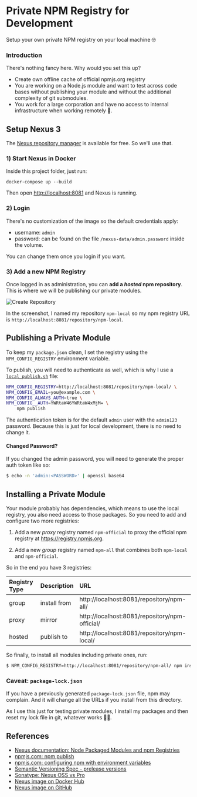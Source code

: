 # Private NPM Registry for Development

Setup your own private NPM registry on your local machine 🤓

### Introduction

There's nothing fancy here. Why would you set this up?

- Create own offline cache of official npmjs.org registry
- You are working on a Node.js module and want to test across code bases without publishing your module and without the additional complexity of git submodules.
- You work for a large corporation and have no access to internal infrastructure when working remotely 🙋.

## Setup Nexus 3

The [Nexus repository manager](https://hub.docker.com/r/sonatype/nexus3/) is available for free. So we'll use that.

### 1) Start Nexus in Docker

Inside this project folder, just run:

```
docker-compose up --build
```

Then open [http://localhost:8081](http://localhost:8081) and Nexus is running.

### 2) Login

There's no customization of the image so the default credentials apply:

- username: `admin`
- password: can be found on the file `/nexus-data/admin.password` inside the volume.

You can change them once you login if you want.

### 3) Add a new NPM Registry

Once logged in as administration, you can **add a _hosted_ npm repository**. This is where we will be publishing our private modules.

![Create Repository](./images/create-hosted-repository.png)

In the screenshot, I named my repository `npm-local` so my npm registry URL is `http://localhost:8081/repository/npm-local`.

## Publishing a Private Module

To keep my `package.json` clean, I set the registry using the `NPM_CONFIG_REGISTRY` environment variable.

To publish, you will need to authenticate as well, which is why I use a [`local_publish.sh`](./local_publish.sh) file:

```bash
NPM_CONFIG_REGISTRY=http://localhost:8081/repository/npm-local/ \
NPM_CONFIG_EMAIL=you@example.com \
NPM_CONFIG_ALWAYS_AUTH=true \
NPM_CONFIG__AUTH=YWRtaW46YWRtaW4xMjM= \
	npm publish
```

The authentication token is for the default `admin` user with the `admin123` password. Because this is just for local development, there is no need to change it.

#### Changed Password?

If you changed the admin password, you will need to generate the proper auth token like so:

```bash
$ echo -n 'admin:<PASSWORD>' | openssl base64
```


## Installing a Private Module

Your module probably has dependencies, which means to use the local registry, you also need access to those packages. So you need to add and configure two more registries:

1. Add a new _proxy_ registry named `npm-official` to proxy the official npm registry at https://registry.npmjs.org.

2. Add a new _group_ registry named `npm-all` that combines both `npm-local` and `npm-official`.

So in the end you have 3 registries:

| Registry Type | Description | URL |
|:--|:--|:--|
| group | install from | http://localhost:8081/repository/npm-all/ |
| proxy | mirror | http://localhost:8081/repository/npm-official/ |
| hosted | publish to | http://localhost:8081/repository/npm-local/ |

So finally, to install all modules including private ones, run:

```bash
$ NPM_CONFIG_REGISTRY=http://localhost:8081/repository/npm-all/ npm install
```

### Caveat: `package-lock.json`

If you have a previously generated `package-lock.json` file, npm may complain. And it will change all the URLs if you install from this directory.

As I use this just for testing private modules, I install my packages and then reset my lock file in git, whatever works 🤷‍♀️.

## References

- [Nexus documentation: Node Packaged Modules and npm Registries](https://help.sonatype.com/repomanager3/node-packaged-modules-and-npm-registries)
- [npmjs.com: npm publish](https://docs.npmjs.com/cli/publish)
- [npmjs.com: configuring npm with environment variables](https://docs.npmjs.com/misc/config#environment-variables)
- [Semantic Versioning Spec - prelease versions](https://semver.org/#spec-item-9)
- [Sonatype: Nexus OSS vs Pro](https://www.sonatype.com/nexus-repository-oss-vs.-pro-features)
- [Nexus image on Docker Hub](https://hub.docker.com/r/sonatype/nexus3/)
- [Nexus image on GitHub](https://github.com/sonatype/docker-nexus3)

